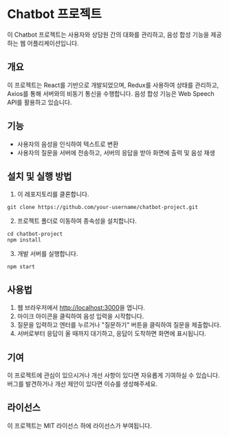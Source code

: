 # Chatbot 프로젝트

이 Chatbot 프로젝트는 사용자와 상담원 간의 대화를 관리하고, 음성 합성 기능을 제공하는 웹 어플리케이션입니다.

## 개요

이 프로젝트는 React를 기반으로 개발되었으며, Redux를 사용하여 상태를 관리하고, Axios를 통해 서버와의 비동기 통신을 수행합니다. 음성 합성 기능은 Web Speech API를 활용하고 있습니다.

## 기능

- 사용자의 음성을 인식하여 텍스트로 변환
- 사용자의 질문을 서버에 전송하고, 서버의 응답을 받아 화면에 출력 및 음성 재생

## 설치 및 실행 방법

1. 이 레포지토리를 클론합니다.
```
git clone https://github.com/your-username/chatbot-project.git
```

2. 프로젝트 폴더로 이동하여 종속성을 설치합니다.
```
cd chatbot-project
npm install
```

3. 개발 서버를 실행합니다.
```
npm start
```


## 사용법

1. 웹 브라우저에서 [http://localhost:3000](http://localhost:3000)을 엽니다.
2. 마이크 아이콘을 클릭하여 음성 입력을 시작합니다.
3. 질문을 입력하고 엔터를 누르거나 "질문하기" 버튼을 클릭하여 질문을 제출합니다.
4. 서버로부터 응답이 올 때까지 대기하고, 응답이 도착하면 화면에 표시됩니다.

## 기여

이 프로젝트에 관심이 있으시거나 개선 사항이 있다면 자유롭게 기여하실 수 있습니다. 버그를 발견하거나 개선 제안이 있다면 이슈를 생성해주세요.

## 라이선스

이 프로젝트는 MIT 라이선스 하에 라이선스가 부여됩니다.